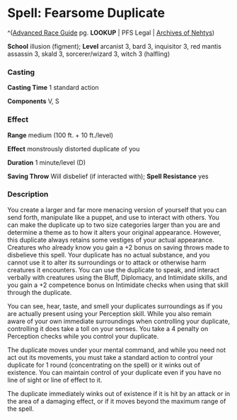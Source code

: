 # Spell: Fearsome Duplicate

^([Advanced Race Guide][ss-fearsome-duplicate] pg. **LOOKUP** | PFS Legal | [Archives of Nehtys][sn-fearsome-duplicate])

**School** illusion (figment); **Level** arcanist 3, bard 3, inquisitor 3, red mantis assassin 3, skald 3, sorcerer/wizard 3, witch 3 (halfling)

### Casting

**Casting Time** 1 standard action  

**Components** V, S

### Effect

**Range** medium (100 ft. + 10 ft./level)  

**Effect** monstrously distorted duplicate of you  

**Duration** 1 minute/level (D)  

**Saving Throw** Will disbelief (if interacted with); **Spell Resistance** yes

### Description

You create a larger and far more menacing version of yourself that you can send forth, manipulate like a puppet, and use to interact with others. You can make the duplicate up to two size categories larger than you are and determine a theme as to how it alters your original appearance. However, this duplicate always retains some vestiges of your actual appearance. Creatures who already know you gain a +2 bonus on saving throws made to disbelieve this spell. Your duplicate has no actual substance, and you cannot use it to alter its surroundings or to attack or otherwise harm creatures it encounters. You can use the duplicate to speak, and interact verbally with creatures using the Bluff, Diplomacy, and Intimidate skills, and you gain a +2 competence bonus on Intimidate checks when using that skill through the duplicate.  

You can see, hear, taste, and smell your duplicates surroundings as if you are actually present using your Perception skill. While you also remain aware of your own immediate surroundings when controlling your duplicate, controlling it does take a toll on your senses. You take a 4 penalty on Perception checks while you control your duplicate.  

The duplicate moves under your mental command, and while you need not act out its movements, you must take a standard action to control your duplicate for 1 round (concentrating on the spell) or it winks out of existence. You can maintain control of your duplicate even if you have no line of sight or line of effect to it.  

The duplicate immediately winks out of existence if it is hit by an attack or in the area of a damaging effect, or if it moves beyond the maximum range of the spell.

[ss-fearsome-duplicate]: http://paizo.com/products/btpy8rv2
[sn-fearsome-duplicate]: http://www.archivesofnethys.com/SpellDisplay.aspx?ItemName=Fearsome%20Duplicate